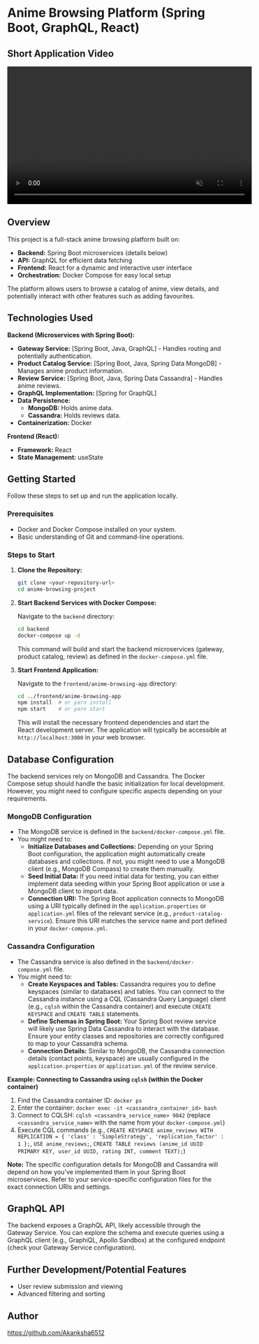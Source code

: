 # Anime Browsing Platform (Spring Boot, GraphQL, React)

## Short Application Video

<video width="560" height="315" controls loop autoplay muted>
  <source src="assets/videos/demo.mp4" type="video/mp4">
  Your browser does not support the video tag.
</video>

## Overview

This project is a full-stack anime browsing platform built on:

* **Backend:** Spring Boot microservices (details below)
* **API:** GraphQL for efficient data fetching
* **Frontend:** React for a dynamic and interactive user interface
* **Orchestration:** Docker Compose for easy local setup

The platform allows users to browse a catalog of anime, view details, and potentially interact with other features such as adding favourites.

## Technologies Used

**Backend (Microservices with Spring Boot):**

* **Gateway Service:** [Spring Boot, Java, GraphQL] - Handles routing and potentially authentication.
* **Product Catalog Service:** [Spring Boot, Java, Spring Data MongoDB] - Manages anime product information.
* **Review Service:** [Spring Boot, Java, Spring Data Cassandra] - Handles anime reviews.
* **GraphQL Implementation:** [Spring for GraphQL]
* **Data Persistence:**
    * **MongoDB:** Holds anime data.
    * **Cassandra:** Holds reviews data.
* **Containerization:** Docker

**Frontend (React):**

* **Framework:** React
* **State Management:** useState



## Getting Started

Follow these steps to set up and run the application locally.

### Prerequisites

* Docker and Docker Compose installed on your system. 
* Basic understanding of Git and command-line operations.

### Steps to Start

1.  **Clone the Repository:**

    ```bash
    git clone <your-repository-url>
    cd anime-browsing-project
    ```

2.  **Start Backend Services with Docker Compose:**

    Navigate to the `backend` directory:

    ```bash
    cd backend
    docker-compose up -d
    ```

    This command will build and start the backend microservices (gateway, product catalog, review) as defined in the `docker-compose.yml` file.

3.  **Start Frontend Application:**

    Navigate to the `frontend/anime-browsing-app` directory:

    ```bash
    cd ../frontend/anime-browsing-app
    npm install  # or yarn install
    npm start    # or yarn start
    ```

    This will install the necessary frontend dependencies and start the React development server. The application will typically be accessible at `http://localhost:3000` in your web browser.

## Database Configuration

The backend services rely on MongoDB and Cassandra. The Docker Compose setup should handle the basic initialization for local development. However, you might need to configure specific aspects depending on your requirements.

### MongoDB Configuration

* The MongoDB service is defined in the `backend/docker-compose.yml` file.
* You might need to:
    * **Initialize Databases and Collections:** Depending on your Spring Boot configuration, the application might automatically create databases and collections. If not, you might need to use a MongoDB client (e.g., MongoDB Compass) to create them manually.
    * **Seed Initial Data:** If you need initial data for testing, you can either implement data seeding within your Spring Boot application or use a MongoDB client to import data.
    * **Connection URI:** The Spring Boot application connects to MongoDB using a URI typically defined in the `application.properties` or `application.yml` files of the relevant service (e.g., `product-catalog-service`). Ensure this URI matches the service name and port defined in your `docker-compose.yml`.

### Cassandra Configuration

* The Cassandra service is also defined in the `backend/docker-compose.yml` file.
* You might need to:
    * **Create Keyspaces and Tables:** Cassandra requires you to define keyspaces (similar to databases) and tables. You can connect to the Cassandra instance using a CQL (Cassandra Query Language) client (e.g., `cqlsh` within the Cassandra container) and execute `CREATE KEYSPACE` and `CREATE TABLE` statements.
    * **Define Schemas in Spring Boot:** Your Spring Boot review service will likely use Spring Data Cassandra to interact with the database. Ensure your entity classes and repositories are correctly configured to map to your Cassandra schema.
    * **Connection Details:** Similar to MongoDB, the Cassandra connection details (contact points, keyspace) are usually configured in the `application.properties` or `application.yml` of the review service.

**Example: Connecting to Cassandra using `cqlsh` (within the Docker container)**

1.  Find the Cassandra container ID: `docker ps`
2.  Enter the container: `docker exec -it <cassandra_container_id> bash`
3.  Connect to CQLSH: `cqlsh <cassandra_service_name> 9042` (replace `<cassandra_service_name>` with the name from your `docker-compose.yml`)
4.  Execute CQL commands (e.g., `CREATE KEYSPACE anime_reviews WITH REPLICATION = { 'class' : 'SimpleStrategy', 'replication_factor' : 1 };`, `USE anime_reviews;`, `CREATE TABLE reviews (anime_id UUID PRIMARY KEY, user_id UUID, rating INT, comment TEXT);`)

**Note:** The specific configuration details for MongoDB and Cassandra will depend on how you've implemented them in your Spring Boot microservices. Refer to your service-specific configuration files for the exact connection URIs and settings.

## GraphQL API

The backend exposes a GraphQL API, likely accessible through the Gateway Service. You can explore the schema and execute queries using a GraphQL client (e.g., GraphiQL, Apollo Sandbox) at the configured endpoint (check your Gateway Service configuration).

## Further Development/Potential Features

* User review submission and viewing
* Advanced filtering and sorting

## Author

https://github.com/Akanksha6512

